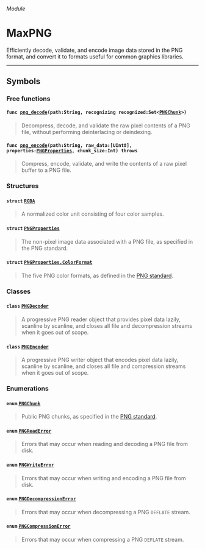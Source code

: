 
###### Module

# MaxPNG

Efficiently decode, validate, and encode image data stored in the PNG format, and convert it to formats useful for common graphics libraries.

------

## Symbols

### Free functions


#### `func `[`png_decode`](png_decode.md)`(path:String, recognizing recognized:Set<`[`PNGChunk`](pngchunk.md)`>)`

> Decompress, decode, and validate the raw pixel contents of a PNG file, without performing deinterlacing or deindexing.

#### `func `[`png_encode`](png_encode.md)`(path:String, raw_data:[UInt8], properties:`[`PNGProperties`](pngproperties.md)`, chunk_size:Int) throws`

> Compress, encode, validate, and write the contents of a raw pixel buffer to a PNG file.

### Structures

#### `struct` [`RGBA`](rgba.md)

> A normalized color unit consisting of four color samples.

#### `struct` [`PNGProperties`](pngproperties.md)

> The non-pixel image data associated with a PNG file, as specified in the PNG standard.

#### `struct` [`PNGProperties.ColorFormat`](pngproperties_colorformat.md)

> The five PNG color formats, as defined in the [PNG standard](http://www.libpng.org/pub/png/spec/1.2/PNG-Chunks.html#C.IHDR).

### Classes

#### `class` [`PNGDecoder`](pngdecoder.md)

> A progressive PNG reader object that provides pixel data lazily, scanline by scanline, and closes all file and decompression streams when it goes out of scope.

#### `class` [`PNGEncoder`](pngencoder.md)

> A progressive PNG writer object that encodes pixel data lazily, scanline by scanline, and closes all file and compression streams when it goes out of scope.

### Enumerations

#### `enum` [`PNGChunk`](pngchunk.md)
> Public PNG chunks, as specified in the [PNG standard](http://www.libpng.org/pub/png/spec/1.2/PNG-Chunks.html).

#### `enum` [`PNGReadError`](pngerrors.md#pngreaderrorerror)
> Errors that may occur when reading and decoding a PNG file from disk.

#### `enum` [`PNGWriteError`](pngerrors.md#pngwriteerrorerror)
> Errors that may occur when writing and encoding a PNG file from disk.

#### `enum` [`PNGDecompressionError`](pngerrors.md#pngdecompressionerrorerror)
> Errors that may occur when decompressing a PNG `DEFLATE` stream.

#### `enum` [`PNGCompressionError`](pngerrors.md#pngcompressionerrorerror:Error)
> Errors that may occur when compressing a PNG `DEFLATE` stream.
